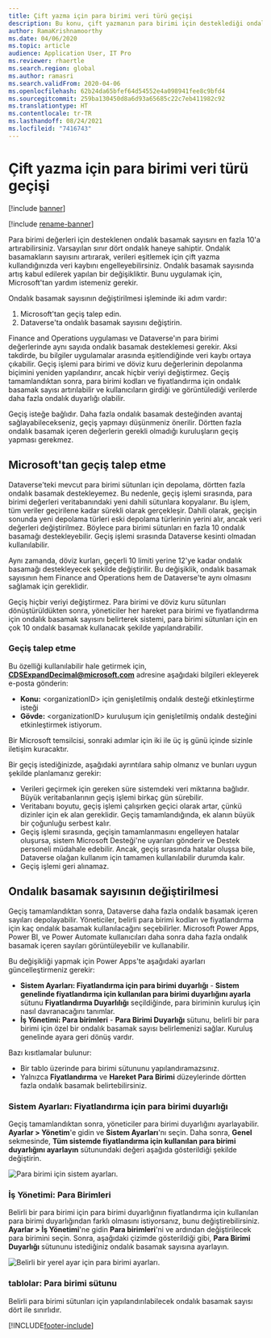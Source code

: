```yaml
---
title: Çift yazma için para birimi veri türü geçişi
description: Bu konu, çift yazmanın para birimi için desteklediği ondalık basamak sayısının nasıl değiştirileceğini açıklamaktadır.
author: RamaKrishnamoorthy
ms.date: 04/06/2020
ms.topic: article
audience: Application User, IT Pro
ms.reviewer: rhaertle
ms.search.region: global
ms.author: ramasri
ms.search.validFrom: 2020-04-06
ms.openlocfilehash: 62b24da65bfef64d54552e4a098941fee8c9bfd4
ms.sourcegitcommit: 259ba130450d8a6d93a65685c22c7eb411982c92
ms.translationtype: HT
ms.contentlocale: tr-TR
ms.lasthandoff: 08/24/2021
ms.locfileid: "7416743"
---
```

# <a name="currency-data-type-migration-for-dual-write"></a>Çift yazma için para birimi veri türü geçişi

[!include [banner](../../includes/banner.md)]

[!include [rename-banner](~/includes/cc-data-platform-banner.md)]

Para birimi değerleri için desteklenen ondalık basamak sayısını en fazla 10'a artırabilirsiniz. Varsayılan sınır dört ondalık haneye sahiptir. Ondalık basamakların sayısını artırarak, verileri eşitlemek için çift yazma kullandığınızda veri kaybını engelleyebilirsiniz. Ondalık basamak sayısında artış kabul edilerek yapılan bir değişikliktir. Bunu uygulamak için, Microsoft'tan yardım istemeniz gerekir.

Ondalık basamak sayısının değiştirilmesi işleminde iki adım vardır:

1. Microsoft'tan geçiş talep edin.
2. Dataverse'ta ondalık basamak sayısını değiştirin.

Finance and Operations uygulaması ve Dataverse'ın para birimi değerlerinde aynı sayıda ondalık basamak desteklemesi gerekir. Aksi takdirde, bu bilgiler uygulamalar arasında eşitlendiğinde veri kaybı ortaya çıkabilir. Geçiş işlemi para birimi ve döviz kuru değerlerinin depolanma biçimini yeniden yapılandırır, ancak hiçbir veriyi değiştirmez. Geçiş tamamlandıktan sonra, para birimi kodları ve fiyatlandırma için ondalık basamak sayısı artırılabilir ve kullanıcıların girdiği ve görüntülediği verilerde daha fazla ondalık duyarlığı olabilir.

Geçiş isteğe bağlıdır. Daha fazla ondalık basamak desteğinden avantaj sağlayabilecekseniz, geçiş yapmayı düşünmeniz önerilir. Dörtten fazla ondalık basamak içeren değerlerin gerekli olmadığı kuruluşların geçiş yapması gerekmez.

## <a name="requesting-migration-from-microsoft"></a>Microsoft'tan geçiş talep etme

Dataverse'teki mevcut para birimi sütunları için depolama, dörtten fazla ondalık basamak destekleyemez. Bu nedenle, geçiş işlemi sırasında, para birimi değerleri veritabanındaki yeni dahili sütunlara kopyalanır. Bu işlem, tüm veriler geçirilene kadar sürekli olarak gerçekleşir. Dahili olarak, geçişin sonunda yeni depolama türleri eski depolama türlerinin yerini alır, ancak veri değerleri değiştirilmez. Böylece para birimi sütunları en fazla 10 ondalık basamağı destekleyebilir. Geçiş işlemi sırasında Dataverse kesinti olmadan kullanılabilir.

Aynı zamanda, döviz kurları, geçerli 10 limiti yerine 12'ye kadar ondalık basamağı destekleyecek şekilde değiştirilir. Bu değişiklik, ondalık basamak sayısının hem Finance and Operations hem de Dataverse'te aynı olmasını sağlamak için gereklidir.

Geçiş hiçbir veriyi değiştirmez. Para birimi ve döviz kuru sütunları dönüştürüldükten sonra, yöneticiler her hareket para birimi ve fiyatlandırma için ondalık basamak sayısını belirterek sistemi, para birimi sütunları için en çok 10 ondalık basamak kullanacak şekilde yapılandırabilir.

### <a name="request-a-migration"></a>Geçiş talep etme

Bu özelliği kullanılabilir hale getirmek için, **CDSExpandDecimal@microsoft.com** adresine aşağıdaki bilgileri ekleyerek e-posta gönderin:

+ **Konu:** \<organizationID\> için genişletilmiş ondalık desteği etkinleştirme isteği
+ **Gövde:** \<organizationID\> kuruluşum için genişletilmiş ondalık desteğini etkinleştirmek istiyorum.

Bir Microsoft temsilcisi, sonraki adımlar için iki ile üç iş günü içinde sizinle iletişim kuracaktır.

Bir geçiş istediğinizde, aşağıdaki ayrıntılara sahip olmanız ve bunları uygun şekilde planlamanız gerekir:

+ Verileri geçirmek için gereken süre sistemdeki veri miktarına bağlıdır. Büyük veritabanlarının geçiş işlemi birkaç gün sürebilir.
+ Veritabanı boyutu, geçiş işlemi çalışırken geçici olarak artar, çünkü dizinler için ek alan gereklidir. Geçiş tamamlandığında, ek alanın büyük bir çoğunluğu serbest kalır.
+ Geçiş işlemi sırasında, geçişin tamamlanmasını engelleyen hatalar oluşursa, sistem Microsoft Desteği'ne uyarıları gönderir ve Destek personeli müdahale edebilir. Ancak, geçiş sırasında hatalar oluşsa bile, Dataverse olağan kullanım için tamamen kullanılabilir durumda kalır.
+ Geçiş işlemi geri alınamaz.

## <a name="changing-the-number-of-decimal-places"></a>Ondalık basamak sayısının değiştirilmesi

Geçiş tamamlandıktan sonra, Dataverse daha fazla ondalık basamak içeren sayıları depolayabilir. Yöneticiler, belirli para birimi kodları ve fiyatlandırma için kaç ondalık basamak kullanılacağını seçebilirler. Microsoft Power Apps, Power BI, ve Power Automate kullanıcıları daha sonra daha fazla ondalık basamak içeren sayıları görüntüleyebilir ve kullanabilir.

Bu değişikliği yapmak için Power Apps'te aşağıdaki ayarları güncelleştirmeniz gerekir:

+ **Sistem Ayarları: Fiyatlandırma için para birimi duyarlığı** - **Sistem genelinde fiyatlandırma için kullanılan para birimi duyarlığını ayarla** sütunu **Fiyatlandırma Duyarlılığı** seçildiğinde, para biriminin kuruluş için nasıl davranacağını tanımlar.
+ **İş Yönetimi: Para birimleri** - **Para Birimi Duyarlığı** sütunu, belirli bir para birimi için özel bir ondalık basamak sayısı belirlemenizi sağlar. Kuruluş genelinde ayara geri dönüş vardır.

Bazı kısıtlamalar bulunur:

+ Bir tablo üzerinde para birimi sütununu yapılandıramazsınız.
+ Yalnızca **Fiyatlandırma** ve **Hareket Para Birimi** düzeylerinde dörtten fazla ondalık basamak belirtebilirsiniz.

### <a name="system-settings-currency-precision-for-pricing"></a>Sistem Ayarları: Fiyatlandırma için para birimi duyarlığı

Geçiş tamamlandıktan sonra, yöneticiler para birimi duyarlığını ayarlayabilir. **Ayarlar \> Yönetim**'e gidin ve **Sistem Ayarları**'nı seçin. Daha sonra, **Genel** sekmesinde, **Tüm sistemde fiyatlandırma için kullanılan para birimi duyarlığını ayarlayın** sütunundaki değeri aşağıda gösterildiği şekilde değiştirin.

![Para birimi için sistem ayarları.](media/currency-system-settings.png)

### <a name="business-management-currencies"></a>İş Yönetimi: Para Birimleri

Belirli bir para birimi için para birimi duyarlığının fiyatlandırma için kullanılan para birimi duyarlığından farklı olmasını istiyorsanız, bunu değiştirebilirsiniz. **Ayarlar \> İş Yönetimi**'ne gidin **Para birimleri**'ni ve ardından değiştirilecek para birimini seçin. Sonra, aşağıdaki çizimde gösterildiği gibi, **Para Birimi Duyarlığı** sütununu istediğiniz ondalık basamak sayısına ayarlayın.

![Belirli bir yerel ayar için para birimi ayarları.](media/specific-currency.png)

### <a name="tables-currency-column"></a>tablolar: Para birimi sütunu

Belirli para birimi sütunları için yapılandırılabilecek ondalık basamak sayısı dört ile sınırlıdır.


[!INCLUDE[footer-include](../../../../includes/footer-banner.md)]